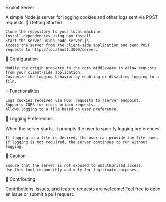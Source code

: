 Exploit Server

A simple Node.js server for logging cookies and other logs sent via POST requests.
🚀 Getting Started

    Clone the repository to your local machine.
    Install dependencies using npm install.
    Start the server using node server.js.
    Access the server from the client-side application and send POST requests to http://localhost:3000/server.

🔧 Configuration

    Modify the origin property in the cors middleware to allow requests from your client-side application.
    Customize the logging behavior by enabling or disabling logging to a file.

💡 Functionalities

    Logs cookies received via POST requests to /server endpoint.
    Supports CORS for cross-origin requests.
    Allows logging to a file based on user preference.

📝 Logging Preferences

When the server starts, it prompts the user to specify logging preferences:

    If logging to a file is desired, the user can provide the file name.
    If logging is not required, the server continues to run without logging.

🛑 Caution

    Ensure that the server is not exposed to unauthorized access.
    Use this tool responsibly and only for legitimate purposes.

🤝 Contributing

Contributions, issues, and feature requests are welcome! Feel free to open an issue or submit a pull request.

